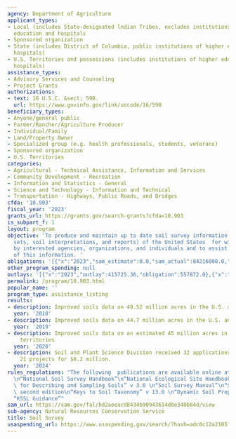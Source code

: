```yaml
---
agency: Department of Agriculture
applicant_types:
- Local (includes State-designated lndian Tribes, excludes institutions of higher
  education and hospitals
- Sponsored organization
- State (includes District of Columbia, public institutions of higher education and
  hospitals)
- U.S. Territories and possessions (includes institutions of higher education and
  hospitals)
assistance_types:
- Advisory Services and Counseling
- Project Grants
authorizations:
- text: 16 U.S.C. &sect; 590.
  url: https://www.govinfo.gov/link/uscode/16/590
beneficiary_types:
- Anyone/general public
- Farmer/Rancher/Agriculture Producer
- Individual/Family
- Land/Property Owner
- Specialized group (e.g. health professionals, students, veterans)
- Sponsored organization
- U.S. Territories
categories:
- Agricultural - Technical Assistance, Information and Services
- Community Development - Recreation
- Information and Statistics - General
- Science and Technology - Information and Technical
- Transportation - Highways, Public Roads, and Bridges
cfda: '10.903'
fiscal_year: '2023'
grants_url: https://grants.gov/search-grants?cfda=10.903
is_subpart_f: 1
layout: program
objective: 'To produce and maintain up to date soil survey information (maps, data
  sets, soil interpretations, and reports) of the United States  for widespread use
  by interested agencies, organizations, and individuals and to assist in the use
  of this information. '
obligations: '[{"x":"2023","sam_estimate":0.0,"sam_actual":84216000.0,"usa_spending_actual":844029.25},{"x":"2024","sam_estimate":0.0,"sam_actual":90250000.0,"usa_spending_actual":8293039.63},{"x":"2025","sam_estimate":0.0,"sam_actual":88277000.0,"usa_spending_actual":0.0}]'
other_program_spending: null
outlays: '[{"x":"2023","outlay":415725.36,"obligation":557872.0},{"x":"2024","outlay":561646.94,"obligation":8291713.91},{"x":"2025","outlay":0.0,"obligation":0.0}]'
permalink: /program/10.903.html
popular_name: ''
program_type: assistance_listing
results:
- description: Improved soils data on 49.52 million acres in the U.S. and territories
  year: '2018'
- description: Improved soils data on 44.7 million acres in the U.S. and territories
  year: '2019'
- description: Improved soils data on an estimated 45 million acres in the U.S. and
    territories
  year: '2020'
- description: Soil and Plant Science Division received 32 applications and funded
    21 projects for $8.2 million.
  year: '2024'
rules_regulations: "The following  publications are available online at https://www.nrcs.usda.gov/resources/guides-and-instructions/technical-references-for-soils.\n\
  \n“National Soil Survey Handbook”\n“National Ecological Site Handbook”\n“Field Book\
  \ for Describing and Sampling Soils” v 3.0 \n“Soil Survey Manual”\n“Soil Taxonomy”\
  \ second edition\n“Keys to Soil Taxonomy” v 13.0 \n“Dynamic Soil Property Guide”\n\
  “KSSL Guidance”"
sam_url: https://sam.gov/fal/bd2aeeacd8434b90943614d0e340b84d/view
sub-agency: Natural Resources Conservation Service
title: Soil Survey
usaspending_url: https://www.usaspending.gov/search/?hash=adc0c12a2105f7767e271a669b3753e2
---
```

